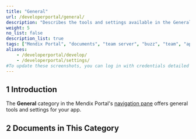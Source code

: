```yaml
---
title: "General"
url: /developerportal/general/
description: "Describes the tools and settings available in the General category in the Mendix Mendix Portal's navigation pane."
weight: 5
no_list: false
description_list: true
tags: ["Mendix Portal", "documents", "team server", "buzz", "team", "app"]
aliases:
    - /developerportal/develop/
    - /developerportal/settings/
#To update these screenshots, you can log in with credentials detailed in How to Update Screenshots Using Team Apps.
---
```


## 1 Introduction

The **General** category in the Mendix Portal's [navigation pane](/developerportal/#navigation-pane) offers general tools and settings for your app.

## 2 Documents in This Category
